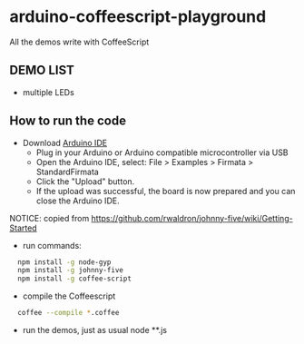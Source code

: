 arduino-coffeescript-playground
===============================

All the demos write with CoffeeScript

## DEMO LIST

 * multiple LEDs


## How to run the code

 - Download [Arduino IDE](http://arduino.cc/en/main/software)
     - Plug in your Arduino or Arduino compatible microcontroller via USB
     - Open the Arduino IDE, select: File > Examples > Firmata > StandardFirmata
     - Click the "Upload" button.
     - If the upload was successful, the board is now prepared and you can close the Arduino IDE.

  NOTICE: copied from <https://github.com/rwaldron/johnny-five/wiki/Getting-Started>

 -  run commands:
  ```bash
    npm install -g node-gyp
    npm install -g johnny-five
    npm install -g coffee-script

  ```
 - compile the Coffeescript

  ```bash
    coffee --compile *.coffee
  ```
 - run the demos, just as usual node **.js
